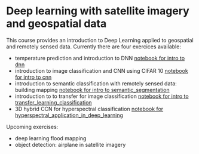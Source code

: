 # Deep learning with satellite imagery and geospatial data

This course provides an introduction to Deep Learning applied to geospatial and remotely sensed data. Currently there are four exercices available:

- temperature prediction and introduction to DNN [notebook for intro to dnn](https://github.com/bparment1/deep_learning_with_satellite_imagery_and_geospatial_data/blob/main/temperature_predictions_DNN.ipynb)
- introduction to image classification and CNN using CIFAR 10 [notebook for intro to cnn](https://github.com/bparment1/deep_learning_with_satellite_imagery_and_geospatial_data/blob/main/intro_to_image_classification_with_CNN_cifar10.ipynb)
- introduction to semantic classification with remotely sensed data: building mapping [notebook for intro to semantic_segmentation](https://github.com/bparment1/deep_learning_with_satellite_imagery_and_geospatial_data/blob/main/intro_image_semantic_segmentation.ipynb)
- introduction to to transfer for image classification [notebook for intro to transfer_learning_classification](https://github.com/bparment1/deep_learning_with_satellite_imagery_and_geospatial_data/blob/main/intro_to_transfer_learning_with_CNN_cifar10.ipynb)
- 3D hybrid CCN for hyperspectral classification [notebook for hyperspectral_application_in_deep_learning](https://github.com/bparment1/deep_learning_with_satellite_imagery_and_geospatial_data/blob/main/hyperspectral_application_in_deep_learning.ipynb) 

Upcoming exercises:

- deep learning flood mapping
- object detection: airplane in satellite imagery



